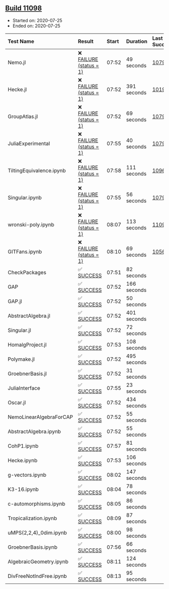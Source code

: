 ## [Build 11098](https://oscarci.mathematik.uni-kl.de/job/oscar/11098/)

* Started on: 2020-07-25
* Ended on: 2020-07-25

| Test Name    | Result | Start | Duration | Last Success | First Failure |
|:-------------|:-------|:------|:---------|:-------------|:--------------|
| Nemo.jl | ❌ [FAILURE (status = 1)](https://oscarci.mathematik.uni-kl.de/job/oscar/11098/artifact/logs/build-11098/Nemo.jl.log) | 07:52 | 49 seconds | [10790](https://oscarci.mathematik.uni-kl.de/job/oscar/10790/) | [10791](https://oscarci.mathematik.uni-kl.de/job/oscar/10791/) |
| Hecke.jl | ❌ [FAILURE (status = 1)](https://oscarci.mathematik.uni-kl.de/job/oscar/11098/artifact/logs/build-11098/Hecke.jl.log) | 07:52 | 391 seconds | [10197](https://oscarci.mathematik.uni-kl.de/job/oscar/10197/) | [10198](https://oscarci.mathematik.uni-kl.de/job/oscar/10198/) |
| GroupAtlas.jl | ❌ [FAILURE (status = 1)](https://oscarci.mathematik.uni-kl.de/job/oscar/11098/artifact/logs/build-11098/GroupAtlas.jl.log) | 07:52 | 69 seconds | [10790](https://oscarci.mathematik.uni-kl.de/job/oscar/10790/) | [10791](https://oscarci.mathematik.uni-kl.de/job/oscar/10791/) |
| JuliaExperimental | ❌ [FAILURE (status = 1)](https://oscarci.mathematik.uni-kl.de/job/oscar/11098/artifact/logs/build-11098/JuliaExperimental.log) | 07:55 | 40 seconds | [10790](https://oscarci.mathematik.uni-kl.de/job/oscar/10790/) | [10791](https://oscarci.mathematik.uni-kl.de/job/oscar/10791/) |
| TiltingEquivalence.ipynb | ❌ [FAILURE (status = 1)](https://oscarci.mathematik.uni-kl.de/job/oscar/11098/artifact/logs/build-11098/TiltingEquivalence.ipynb.log) | 07:58 | 111 seconds | [10962](https://oscarci.mathematik.uni-kl.de/job/oscar/10962/) | [10963](https://oscarci.mathematik.uni-kl.de/job/oscar/10963/) |
| Singular.ipynb | ❌ [FAILURE (status = 1)](https://oscarci.mathematik.uni-kl.de/job/oscar/11098/artifact/logs/build-11098/Singular.ipynb.log) | 07:55 | 56 seconds | [10790](https://oscarci.mathematik.uni-kl.de/job/oscar/10790/) | [10791](https://oscarci.mathematik.uni-kl.de/job/oscar/10791/) |
| wronski-poly.ipynb | ❌ [FAILURE (status = 1)](https://oscarci.mathematik.uni-kl.de/job/oscar/11098/artifact/logs/build-11098/wronski-poly.ipynb.log) | 08:07 | 113 seconds | [11095](https://oscarci.mathematik.uni-kl.de/job/oscar/11095/) | [11096](https://oscarci.mathematik.uni-kl.de/job/oscar/11096/) |
| GITFans.ipynb | ❌ [FAILURE (status = 1)](https://oscarci.mathematik.uni-kl.de/job/oscar/11098/artifact/logs/build-11098/GITFans.ipynb.log) | 08:10 | 69 seconds | [10566](https://oscarci.mathematik.uni-kl.de/job/oscar/10566/) | [10567](https://oscarci.mathematik.uni-kl.de/job/oscar/10567/) |
| CheckPackages | ✅ [SUCCESS](https://oscarci.mathematik.uni-kl.de/job/oscar/11098/artifact/logs/build-11098/CheckPackages.log) | 07:51 | 82 seconds |  |  |
| GAP | ✅ [SUCCESS](https://oscarci.mathematik.uni-kl.de/job/oscar/11098/artifact/logs/build-11098/GAP.log) | 07:52 | 166 seconds |  |  |
| GAP.jl | ✅ [SUCCESS](https://oscarci.mathematik.uni-kl.de/job/oscar/11098/artifact/logs/build-11098/GAP.jl.log) | 07:52 | 50 seconds |  |  |
| AbstractAlgebra.jl | ✅ [SUCCESS](https://oscarci.mathematik.uni-kl.de/job/oscar/11098/artifact/logs/build-11098/AbstractAlgebra.jl.log) | 07:52 | 401 seconds |  |  |
| Singular.jl | ✅ [SUCCESS](https://oscarci.mathematik.uni-kl.de/job/oscar/11098/artifact/logs/build-11098/Singular.jl.log) | 07:52 | 72 seconds |  |  |
| HomalgProject.jl | ✅ [SUCCESS](https://oscarci.mathematik.uni-kl.de/job/oscar/11098/artifact/logs/build-11098/HomalgProject.jl.log) | 07:53 | 108 seconds |  |  |
| Polymake.jl | ✅ [SUCCESS](https://oscarci.mathematik.uni-kl.de/job/oscar/11098/artifact/logs/build-11098/Polymake.jl.log) | 07:52 | 495 seconds |  |  |
| GroebnerBasis.jl | ✅ [SUCCESS](https://oscarci.mathematik.uni-kl.de/job/oscar/11098/artifact/logs/build-11098/GroebnerBasis.jl.log) | 07:52 | 31 seconds |  |  |
| JuliaInterface | ✅ [SUCCESS](https://oscarci.mathematik.uni-kl.de/job/oscar/11098/artifact/logs/build-11098/JuliaInterface.log) | 07:55 | 23 seconds |  |  |
| Oscar.jl | ✅ [SUCCESS](https://oscarci.mathematik.uni-kl.de/job/oscar/11098/artifact/logs/build-11098/Oscar.jl.log) | 07:52 | 434 seconds |  |  |
| NemoLinearAlgebraForCAP | ✅ [SUCCESS](https://oscarci.mathematik.uni-kl.de/job/oscar/11098/artifact/logs/build-11098/NemoLinearAlgebraForCAP.log) | 07:52 | 55 seconds |  |  |
| AbstractAlgebra.ipynb | ✅ [SUCCESS](https://oscarci.mathematik.uni-kl.de/job/oscar/11098/artifact/logs/build-11098/AbstractAlgebra.ipynb.log) | 07:52 | 55 seconds |  |  |
| CohP1.ipynb | ✅ [SUCCESS](https://oscarci.mathematik.uni-kl.de/job/oscar/11098/artifact/logs/build-11098/CohP1.ipynb.log) | 07:57 | 81 seconds |  |  |
| Hecke.ipynb | ✅ [SUCCESS](https://oscarci.mathematik.uni-kl.de/job/oscar/11098/artifact/logs/build-11098/Hecke.ipynb.log) | 07:53 | 106 seconds |  |  |
| g-vectors.ipynb | ✅ [SUCCESS](https://oscarci.mathematik.uni-kl.de/job/oscar/11098/artifact/logs/build-11098/g-vectors.ipynb.log) | 08:02 | 147 seconds |  |  |
| K3-16.ipynb | ✅ [SUCCESS](https://oscarci.mathematik.uni-kl.de/job/oscar/11098/artifact/logs/build-11098/K3-16.ipynb.log) | 08:04 | 78 seconds |  |  |
| c-automorphisms.ipynb | ✅ [SUCCESS](https://oscarci.mathematik.uni-kl.de/job/oscar/11098/artifact/logs/build-11098/c-automorphisms.ipynb.log) | 08:05 | 86 seconds |  |  |
| Tropicalization.ipynb | ✅ [SUCCESS](https://oscarci.mathematik.uni-kl.de/job/oscar/11098/artifact/logs/build-11098/Tropicalization.ipynb.log) | 08:09 | 87 seconds |  |  |
| uMPS(2,2,4)_0dim.ipynb | ✅ [SUCCESS](https://oscarci.mathematik.uni-kl.de/job/oscar/11098/artifact/logs/build-11098/uMPS-2-2-4-_0dim.ipynb.log) | 08:00 | 98 seconds |  |  |
| GroebnerBasis.ipynb | ✅ [SUCCESS](https://oscarci.mathematik.uni-kl.de/job/oscar/11098/artifact/logs/build-11098/GroebnerBasis.ipynb.log) | 07:56 | 66 seconds |  |  |
| AlgebraicGeometry.ipynb | ✅ [SUCCESS](https://oscarci.mathematik.uni-kl.de/job/oscar/11098/artifact/logs/build-11098/AlgebraicGeometry.ipynb.log) | 08:11 | 124 seconds |  |  |
| DivFreeNotIndFree.ipynb | ✅ [SUCCESS](https://oscarci.mathematik.uni-kl.de/job/oscar/11098/artifact/logs/build-11098/DivFreeNotIndFree.ipynb.log) | 08:13 | 95 seconds |  |  |
